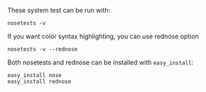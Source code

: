 These system test can be run with:

    nosetests -v

If you want color syntax highlighting, you can use rednose option

    nosetests -v --rednose

Both nosetests and rednose can be installed with `easy_install`:

    easy_install nose
    easy_install rednose

